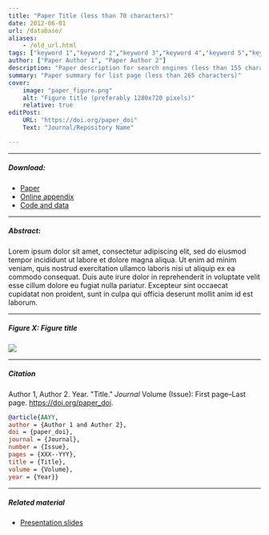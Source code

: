 ```yaml
---
title: "Paper Title (less than 70 characters)" 
date: 2012-06-01
url: /database/
aliases: 
    - /old_url.html
tags: ["keyword 1","keyword 2","keyword 3","keyword 4","keyword 5","keyword 6","keyword 7","keyword 8"]
author: ["Paper Author 1", "Paper Author 2"]
description: "Paper description for search engines (less than 155 characters)" 
summary: "Paper summary for list page (less than 265 characters)"
cover:
    image: "paper_figure.png"
    alt: "Figure title (preferably 1280x720 pixels)"
    relative: true
editPost:
    URL: "https://doi.org/paper_doi"
    Text: "Journal/Repository Name"

---
```


---

##### Download:

- [Paper](paper.pdf)
- [Online appendix](appendix.pdf)
- [Code and data](https://github.com/paper_repo)

---

##### Abstract:

Lorem ipsum dolor sit amet, consectetur adipiscing elit, sed do eiusmod tempor incididunt ut labore et dolore magna aliqua. Ut enim ad minim veniam, quis nostrud exercitation ullamco laboris nisi ut aliquip ex ea commodo consequat. Duis aute irure dolor in reprehenderit in voluptate velit esse cillum dolore eu fugiat nulla pariatur. Excepteur sint occaecat cupidatat non proident, sunt in culpa qui officia deserunt mollit anim id est laborum.

---

##### Figure X:  Figure title

![](figurex.png)

---

##### Citation

Author 1, Author 2. Year. "Title." *Journal* Volume (Issue): First page–Last page. https://doi.org/paper_doi.

```BibTeX
@article{AAYY,
author = {Author 1 and Author 2},
doi = {paper_doi},
journal = {Journal},
number = {Issue},
pages = {XXX--YYY},
title = {Title},
volume = {Volume},
year = {Year}}
```

---

##### Related material

+ [Presentation slides](presentation.pdf)